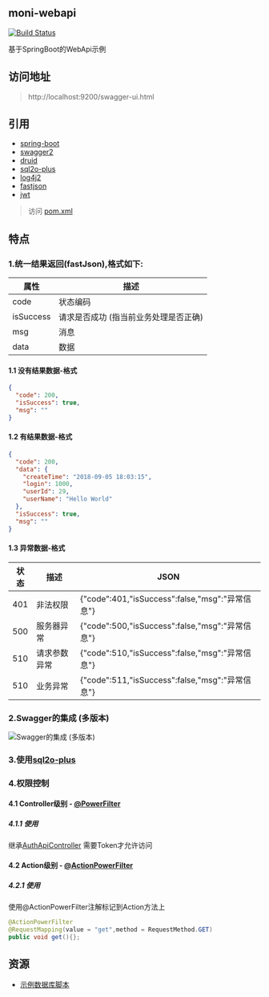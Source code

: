 ## moni-webapi 

[![Build Status](https://travis-ci.org/cotide/moni-webapi.svg?branch=master)](https://travis-ci.org/cotide/moni-webapi)
 
 基于SpringBoot的WebApi示例
 
 ## 访问地址
 
 > http://localhost:9200/swagger-ui.html
 
 ## 引用
 
 - [spring-boot](https://github.com/spring-projects/spring-boot)
 - [swagger2](https://github.com/springfox/springfox) 
 - [druid](https://github.com/alibaba/druid)
 - [sql2o-plus](https://github.com/cotide/sql2o-plus)
 - [log4j2](https://github.com/spring-projects/spring-boot/tree/master/spring-boot-project/spring-boot-starters/spring-boot-starter-log4j2)
 - [fastjson](https://github.com/alibaba/fastjson) 
 - [jwt](https://github.com/auth0/java-jwt)

 > 访问 [pom.xml](pom.xml)
 
 
## 特点
 
### 1.统一结果返回(fastJson),格式如下:
 
 
属性 | 描述  
---|--- 
code | 状态编码  
isSuccess | 请求是否成功 (指当前业务处理是否正确)  
msg | 消息 
data | 数据 

 
#### 1.1 没有结果数据-格式

```json
{
  "code": 200,
  "isSuccess": true, 
  "msg": ""
}
```

#### 1.2 有结果数据-格式
 
```json
{
  "code": 200,
  "data": {
    "createTime": "2018-09-05 18:03:15",
    "login": 1000,
    "userId": 29,
    "userName": "Hello World"
  },
  "isSuccess": true,
  "msg": ""
}
```
 
#### 1.3 异常数据-格式 
 

状态 | 描述 | JSON
---|---|---
401 | 非法权限 | {"code":401,"isSuccess":false,"msg":"异常信息"} 
500 | 服务器异常 | {"code":500,"isSuccess":false,"msg":"异常信息"}
510 | 请求参数异常 | {"code":510,"isSuccess":false,"msg":"异常信息"}
510 | 业务异常 | {"code":511,"isSuccess":false,"msg":"异常信息"}

 
### 2.Swagger的集成 (多版本) 

![Swagger的集成 (多版本) ](http://ww1.sinaimg.cn/large/7c2c6ab7gy1fv82d53swlj20i3067glq.jpg)
 

### 3.使用[sql2o-plus](https://github.com/cotide/sql2o-plus)
 
### 4.权限控制

#### 4.1 Controller级别 - [@PowerFilter](src/main/java/com/gold/moni/webapi/filter/jwt/attr/PowerFilter.java)
 
##### 4.1.1 使用

继承[AuthApiController](src/main/java/com/gold/moni/webapi/controller/base/AuthApiController.java) 需要Token才允许访问

   

#### 4.2 Action级别 - [@ActionPowerFilter](src/main/java/com/gold/moni/webapi/filter/jwt/attr/ActionPowerFilter.java)


##### 4.2.1 使用

使用@ActionPowerFilter注解标记到Action方法上

```java
@ActionPowerFilter 
@RequestMapping(value = "get",method = RequestMethod.GET)
public void get(){};
```


## 资源

- [示例数据库脚本](https://github.com/cotide/moni-webapi/wiki/%E7%A4%BA%E4%BE%8B%E6%95%B0%E6%8D%AE%E5%BA%93%E8%84%9A%E6%9C%AC)

 